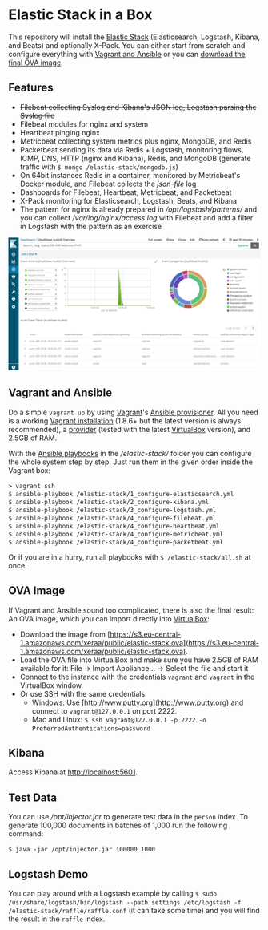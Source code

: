 # Elastic Stack in a Box

This repository will install the [Elastic Stack](https://www.elastic.co/products) (Elasticsearch, Logstash, Kibana, and Beats) and optionally X-Pack. You can either start from scratch and configure everything with [Vagrant and Ansible](#vagrant-and-ansible) or you can [download the final OVA image](#ova-image).



## Features

* ~~Filebeat collecting Syslog and Kibana's JSON log, Logstash parsing the Syslog file~~
* Filebeat modules for nginx and system
* Heartbeat pinging nginx
* Metricbeat collecting system metrics plus nginx, MongoDB, and Redis
* Packetbeat sending its data via Redis + Logstash, monitoring flows, ICMP, DNS, HTTP (nginx and Kibana), Redis, and MongoDB (generate traffic with `$ mongo /elastic-stack/mongodb.js`)
* On 64bit instances Redis in a container, monitored by Metricbeat's Docker module, and Filebeat collects the *json-file* log
* Dashboards for Filebeat, Heartbeat, Metricbeat, and Packetbeat
* X-Pack monitoring for Elasticsearch, Logstash, Beats, and Kibana
* The pattern for nginx is already prepared in */opt/logstash/patterns/* and you can collect */var/log/nginx/access.log* with Filebeat and add a filter in Logstash with the pattern as an exercise

![](screenshot.png)


## Vagrant and Ansible

Do a simple `vagrant up` by using [Vagrant](https://www.vagrantup.com)'s [Ansible provisioner](https://www.vagrantup.com/docs/provisioning/ansible.html). All you need is a working [Vagrant installation](https://www.vagrantup.com/docs/installation/) (1.8.6+ but the latest version is always recommended), a [provider](https://www.vagrantup.com/docs/providers/) (tested with the latest [VirtualBox](https://www.virtualbox.org) version), and 2.5GB of RAM.

With the [Ansible playbooks](https://docs.ansible.com/ansible/playbooks.html) in the */elastic-stack/* folder you can configure the whole system step by step. Just run them in the given order inside the Vagrant box:

```
> vagrant ssh
$ ansible-playbook /elastic-stack/1_configure-elasticsearch.yml
$ ansible-playbook /elastic-stack/2_configure-kibana.yml
$ ansible-playbook /elastic-stack/3_configure-logstash.yml
$ ansible-playbook /elastic-stack/4_configure-filebeat.yml
$ ansible-playbook /elastic-stack/4_configure-heartbeat.yml
$ ansible-playbook /elastic-stack/4_configure-metricbeat.yml
$ ansible-playbook /elastic-stack/4_configure-packetbeat.yml
```

Or if you are in a hurry, run all playbooks with `$ /elastic-stack/all.sh` at once.



## OVA Image

If Vagrant and Ansible sound too complicated, there is also the final result: An OVA image, which you can import directly into [VirtualBox](https://www.virtualbox.org):

* Download the image from [https://s3.eu-central-1.amazonaws.com/xeraa/public/elastic-stack.ova](https://s3.eu-central-1.amazonaws.com/xeraa/public/elastic-stack.ova).
* Load the OVA file into VirtualBox and make sure you have 2.5GB of RAM available for it: File -> Import Appliance... -> Select the file and start it
* Connect to the instance with the credentials `vagrant` and `vagrant` in the VirtualBox window.
* Or use SSH with the same credentials:
  * Windows: Use [http://www.putty.org](http://www.putty.org) and connect to `vagrant@127.0.0.1` on port 2222.
  * Mac and Linux: `$ ssh vagrant@127.0.0.1 -p 2222 -o PreferredAuthentications=password`



## Kibana

Access Kibana at [http://localhost:5601](http://localhost:5601).



## Test Data

You can use */opt/injector.jar* to generate test data in the `person` index. To generate 100,000 documents in batches of 1,000 run the following command:

```
$ java -jar /opt/injector.jar 100000 1000
```



## Logstash Demo

You can play around with a Logstash example by calling `$ sudo /usr/share/logstash/bin/logstash --path.settings /etc/logstash -f /elastic-stack/raffle/raffle.conf` (it can take some time) and you will find the result in the `raffle` index.
